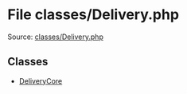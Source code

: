File classes/Delivery.php
=========

Source: [classes/Delivery.php](https://github.com/PrestaShop/PrestaShop/blob/1.6.1.0/classes/Delivery.php)


Classes
-------

* [DeliveryCore](class.DeliveryCore.md)

